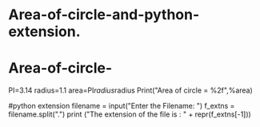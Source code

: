 # Area-of-circle-and-python-extension.
# Area-of-circle-
PI=3.14
radius=1.1
area=PI*radius*radius
Print("Area of circle = %2f",%area)
 
#python extension
filename = input("Enter the Filename: ")
f_extns = filename.split(".")
print ("The extension of the file is : " + repr(f_extns[-1]))

